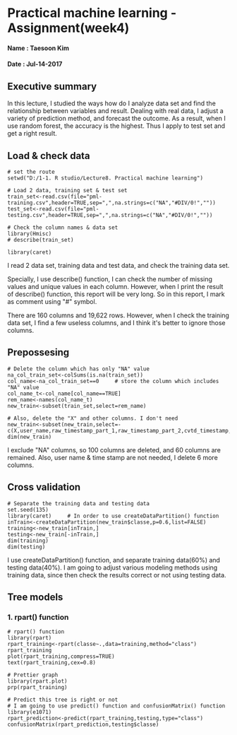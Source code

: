 # Practical machine learning - Assignment(week4)

#### Name : Taesoon Kim
#### Date : Jul-14-2017

## Executive summary
In this lecture, I studied the ways how do I analyze data set and find the relationship between variables and result. Dealing with real data, I adjust a variety of prediction method, and forecast the outcome. As a result, when I use random forest, the accuracy is the highest. Thus I apply to test set and get a right result.

## Load & check data
```{r load data}
# set the route
setwd("D:/1-1. R studio/Lecture8. Practical machine learning")

# Load 2 data, training set & test set
train_set<-read.csv(file="pml-training.csv",header=TRUE,sep=",",na.strings=c("NA","#DIV/0!",""))
test_set<-read.csv(file="pml-testing.csv",header=TRUE,sep=",",na.strings=c("NA","#DIV/0!",""))

# Check the column names & data set
library(Hmisc)
# describe(train_set)

library(caret)
```

I read 2 data set, training data and test data, and check the training data set. 

Specially, I use describe() function, I can check the number of missing values and unique values in each column. However, when I print the result of describe() function, this report will be very long. So in this report, I mark as comment using "#" symbol.

There are 160 columns and 19,622 rows. However, when I check the training data set, I find a few useless columns, and I think it's better to ignore those columns.


## Prepossesing
```{r ignore column}
# Delete the column which has only "NA" value
na_col_train_set<-colSums(is.na(train_set))
col_name<-na_col_train_set==0     # store the column which includes "NA" value
col_name_t<-col_name[col_name==TRUE]
rem_name<-names(col_name_t)
new_train<-subset(train_set,select=rem_name)

# Also, delete the "X" and other columns. I don't need
new_train<-subset(new_train,select=-c(X,user_name,raw_timestamp_part_1,raw_timestamp_part_2,cvtd_timestamp,new_window))
dim(new_train)
```

I exclude "NA" columns, so 100 columns are deleted, and 60 columns are remained. Also, user name & time stamp are not needed, I delete 6 more columns.

## Cross validation

```{r cross validataion}
# Separate the training data and testing data
set.seed(135)
library(caret)     # In order to use createDataPartition() function
inTrain<-createDataPartition(new_train$classe,p=0.6,list=FALSE)
training<-new_train[inTrain,]
testing<-new_train[-inTrain,]
dim(training)
dim(testing)
```

I use createDataPartition() function, and separate training data(60%) and testing data(40%). I am going to adjust various modeling methods using training data, since then check the results correct or not using testing data.

## Tree models
### 1. rpart() function
```{r rpart}
# rpart() function
library(rpart)
rpart_training<-rpart(classe~.,data=training,method="class")
rpart_training
plot(rpart_training,compress=TRUE)
text(rpart_training,cex=0.8)

# Prettier graph
library(rpart.plot)
prp(rpart_training)

# Predict this tree is right or not
# I am going to use predict() function and confusionMatrix() function
library(e1071)
rpart_prediction<-predict(rpart_training,testing,type="class")
confusionMatrix(rpart_prediction,testing$classe)
```











